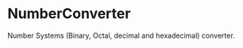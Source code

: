 NumberConverter
===============

Number Systems (Binary, Octal, decimal and hexadecimal) converter.
